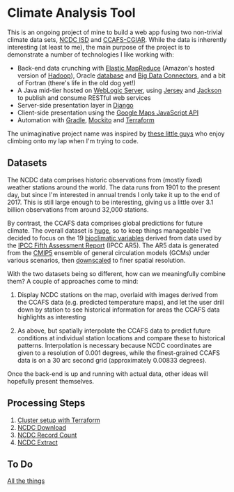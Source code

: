# Climate Analysis Tool

This is an ongoing project of mine to build a web app fusing two non-trivial
climate data sets, [NCDC ISD](http://www.ncdc.noaa.gov/isd) and
[CCAFS-CGIAR](http://www.ccafs-climate.org/). While the data is inherently
interesting (at least to me), the main purpose of the project is to demonstrate
a number of technologies I like working with:

* Back-end data crunching with
[Elastic MapReduce](https://aws.amazon.com/elasticmapreduce/) (Amazon's hosted
version of [Hadoop](http://hadoop.apache.org/)),
Oracle [database](https://www.oracle.com/database/) and
[Big Data Connectors](http://www.oracle.com/technetwork/database/database-technologies/bdc/big-data-connectors/overview/),
and a bit of Fortran (there's life in the old dog yet!)
* A Java mid-tier hosted on
[WebLogic Server](http://www.oracle.com/technetwork/middleware/weblogic/overview/),
using [Jersey](https://jersey.java.net/) and
[Jackson](https://github.com/FasterXML/jackson) to publish and consume RESTful
web services
* Server-side presentation layer in [Django](https://www.djangoproject.com/)
* Client-side presentation using the
[Google Maps JavaScript API](https://developers.google.com/maps/documentation/javascript/)
* Automation with [Gradle](https://gradle.org/), [Mockito](https://site.mockito.org/) and
[Terraform](https://terraform.io)

The unimaginative project name was inspired by
[these little guys](http://www.hikari.org.nz/stuff/random/kitten_helpers.jpg)
who enjoy climbing onto my lap when I'm trying to code.

## Datasets

The NCDC data comprises historic observations from (mostly fixed) weather
stations around the world. The data runs from 1901 to the present day, but
since I'm interested in annual trends I only take it up to the end of 2017.
This is still large enough to be interesting, giving us a little over 3.1
billion observations from around 32,000 stations.

By contrast, the CCAFS data comprises global predictions for future climate.
The overall dataset is
[huge](http://www.ccafs-climate.org/downloads/docs/mapping_data_ccafs-climate.pdf),
so to keep things manageable I've decided to focus on the 19
[bioclimatic variables](http://www.ccafs-climate.org/downloads/docs/bioclimatic-variables.pdf)
derived from data used by the
[IPCC Fifth Assessment Report](https://www.ipcc.ch/report/ar5/) (IPCC AR5). The
AR5 data is generated from the [CMIP5](https://esgf-node.llnl.gov/projects/cmip5/)
ensemble of general circulation models (GCMs) under various scenarios, then
[downscaled](http://www.ccafs-climate.org/statistical_downscaling_delta_cmip5/)
to finer spatial resolution.
 
With the two datasets being so different, how can we meaningfully combine them?
A couple of approaches come to mind:

1. Display NCDC stations on the map, overlaid with images derived from the
CCAFS data (e.g. predicted temperature maps), and let the user drill down by
station to see historical information for areas the CCAFS data highlights as
interesting

2. As above, but spatially interpolate the CCAFS data to predict future
conditions at individual station locations and compare these to historical
patterns. Interpolation is necessary because NCDC coordinates are given to a
resolution of 0.001 degrees, while the finest-grained CCAFS data is on a
30 arc second grid (approximately 0.00833 degrees).

Once the back-end is up and running with actual data, other ideas will
hopefully present themselves.

## Processing Steps

1. [Cluster setup with Terraform](terraform)
2. [NCDC Download](ncdc_download)
3. [NCDC Record Count](ncdc_count)
4. [NCDC Extract](ncdc_extract)

## To Do

[All the things](http://knowyourmeme.com/memes/all-the-things)
